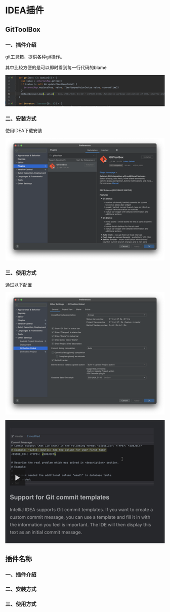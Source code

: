 # IDEA插件

## GitToolBox

### 一、插件介绍

git工具箱，提供各种git操作。

其中比较方便的是可以即时看到每一行代码的blame

![image-20210404210657765](好用的idea插件.assets/gittoolbox1.png)

### 二、安装方式

使用IDEA下载安装

![image-20210404210955599](好用的idea插件.assets/gittoolbox2.png)

### 三、使用方式

通过以下配置

![image-20210404211251793](好用的idea插件.assets/gittoolbox3.png)



![image-20210409222529646](好用的idea插件.assets/image-20210409222529646.png)

## 插件名称

### 一、插件介绍

### 二、安装方式

### 三、使用方式